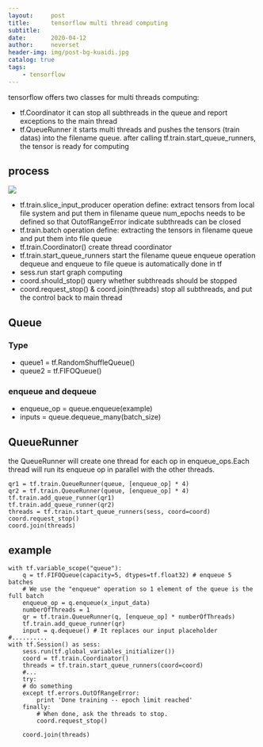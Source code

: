 ```yaml
---
layout:     post
title:      tensorflow multi thread computing
subtitle:   
date:       2020-04-12
author:     neverset
header-img: img/post-bg-kuaidi.jpg
catalog: true
tags:
    - tensorflow
---
```


tensorflow offers two classes for multi threads computing:
* tf.Coordinator
it can stop all subthreads in the queue and report exceptions to the main thread
* tf.QueueRunner
it starts multi threads and pushes the tensors (train datas) into the filename queue. after calling tf.train.start_queue_runners, the tensor is ready for computing

## process
![](https://raw.githubusercontent.com/neverset123/cloudimg/master/Img20180401184032574.gif)

* tf.train.slice_input_producer 
operation define: extract tensors from local file system and put them in filename queue 
num_epochs needs to be defined so that OutofRangeError indicate subthreads can be closed
* tf.train.batch
operation define: extracting the tensors in filename queue and put them into file queue
* tf.train.Coordinator()
create thread coordinator
* tf.train.start_queue_runners
start the filename queue enqueue operation  
dequeue and enqueue to file queue is automatically done in tf
* sess.run
start graph computing
* coord.should_stop()
query whether subthreads should be stopped 
* coord.request_stop() & coord.join(threads)
stop all subthreads, and put the control back to main thread

## Queue
### Type
* queue1 = tf.RandomShuffleQueue()
* queue2 = tf.FIFOQueue()
### enqueue and dequeue
* enqueue_op = queue.enqueue(example)
* inputs = queue.dequeue_many(batch_size)

## QueueRunner 
the QueueRunner will create one thread for each op in enqueue_ops.Each thread will run its enqueue op in parallel with the other threads.

    qr1 = tf.train.QueueRunner(queue, [enqueue_op] * 4)
    qr2 = tf.train.QueueRunner(queue, [enqueue_op] * 4)
    tf.train.add_queue_runner(qr1) 
    tf.train.add_queue_runner(qr2) 
    threads = tf.train.start_queue_runners(sess, coord=coord)
    coord.request_stop()
    coord.join(threads)

## example

    with tf.variable_scope("queue"):
        q = tf.FIFOQueue(capacity=5, dtypes=tf.float32) # enqueue 5 batches
        # We use the "enqueue" operation so 1 element of the queue is the full batch
        enqueue_op = q.enqueue(x_input_data)
        numberOfThreads = 1
        qr = tf.train.QueueRunner(q, [enqueue_op] * numberOfThreads)
        tf.train.add_queue_runner(qr)
        input = q.dequeue() # It replaces our input placeholder
    #..........
    with tf.Session() as sess:
        sess.run(tf.global_variables_initializer())
        coord = tf.train.Coordinator()
        threads = tf.train.start_queue_runners(coord=coord)
        #...
        try:
        # do something
        except tf.errors.OutOfRangeError:
            print 'Done training -- epoch limit reached'
        finally:
            # When done, ask the threads to stop.
            coord.request_stop()
    
        coord.join(threads)